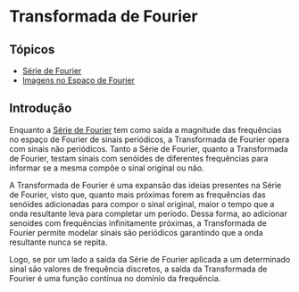# Transformada de Fourier

## Tópicos

* [Série de Fourier](serieFourier)
* [Imagens no Espaço de Fourier](imagemFourier)

## Introdução

Enquanto a [Série de Fourier](serieFourier) tem como saída a magnitude das frequências no espaço de Fourier de sinais periódicos, a Transformada de Fourier opera com sinais não periódicos. Tanto a Série de Fourier, quanto a Transformada de Fourier, testam sinais com senóides de diferentes frequências para informar se a mesma compõe o sinal original ou não.

A Transformada de Fourier é uma expansão das ideias presentes na Série de Fourier, visto que, quanto mais próximas forem as frequências das senóides adicionadas para compor o sinal original, maior o tempo que a onda resultante leva para completar um período. Dessa forma, ao adicionar senoides com frequências infinitamente próximas, a Transformada de Fourier permite modelar sinais são periódicos garantindo que a onda resultante nunca se repita.

Logo, se por um lado a saída da Série de Fourier aplicada a um determinado sinal são valores de frequência discretos, a saída da Transformada de Fourier é uma função contínua no domínio da frequência.